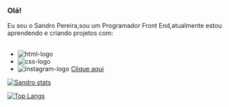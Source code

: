 ### Olá!

Eu sou o Sandro Pereira,sou um Programador Front End,atualmente estou aprendendo e criando projetos com:
<br>
<br>

- <img src="https://img.shields.io/badge/HTML5-E34F26?style=for-the-badge&logo=html5&logoColor=white" alt="html-logo" /> <a>
- <img src="https://img.shields.io/badge/CSS3-1572B6?style=for-the-badge&logo=css3&logoColor=white" alt="css-logo" />
- <img src="https://img.shields.io/badge/Instagram-E4405F?style=for-the-badge&logo=instagram&logoColor=white" alt="instagram-logo"> <a href="https://www.instagram.com/sandro_pereiras?utm_source=qr&igsh=Y3prMThraDRtNmJ5">Clique aqui</a>

[![Sandro stats](https://github-readme-stats.vercel.app/api?username=sandro2rs)](https://github.com/anuraghazra/github-readme-stats)

[![Top Langs](https://github-readme-stats.vercel.app/api/top-langs/?username=sandro2rs)](https://github.com/anuraghazra/github-readme-stats)
